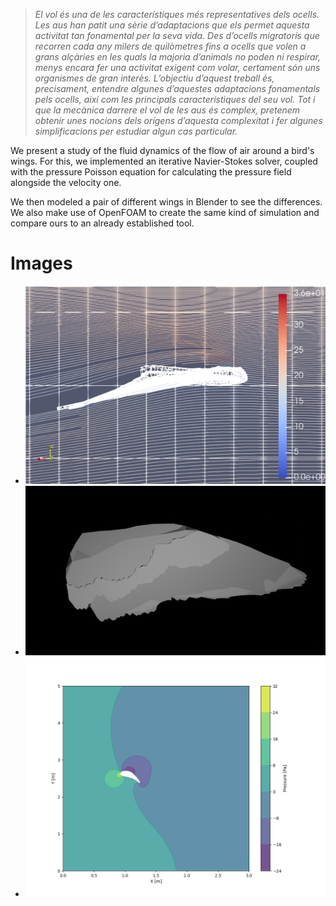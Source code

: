 > *El vol és una de les característiques més representatives dels ocells. Les aus han patit una sèrie d’adaptacions que els permet aquesta activitat tan fonamental per la seva vida. Des d’ocells migratoris que recorren cada any milers de quilòmetres fins a ocells que volen a grans alçàries en les quals la majoria d’animals no poden ni respirar, menys encara fer una activitat exigent com volar, certament són uns organismes de gran interès. L’objectiu d’aquest treball és, precisament, entendre algunes d’aquestes adaptacions fonamentals pels ocells, així com les principals característiques del seu vol. Tot i que la mecànica darrere el vol de les aus és complex, pretenem obtenir unes nocions dels orígens d’aquesta complexitat i fer algunes simplificacions per estudiar algun cas particular.*


We present a study of the fluid dynamics of the flow of air around a bird's wings. For this, we implemented an iterative Navier-Stokes solver, coupled with the pressure Poisson equation for calculating the pressure field alongside the velocity one.

We then modeled a pair of different wings in Blender to see the differences. We also make use of OpenFOAM to create the same kind of simulation and compare ours to an already established tool.

# Images

- ![OpenFOAM Simulation](openFOAMsim.png)
- ![High-Speed Wing Model](HighSpeed1.png)
- ![2D Wing Pressure](Wing_pressure2D.png)
